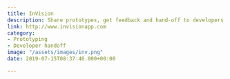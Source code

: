 ```yaml
---
title: InVision
description: Share prototypes, get feedback and hand-off to developers.
link: http://www.invisionapp.com
category:
- Prototyping
- Developer handoff
image: "/assets/images/inv.png"
date: 2019-07-15T08:37:46.000+00:00

---
```

